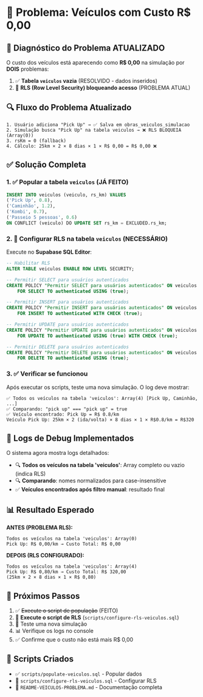 # 🚗 Problema: Veículos com Custo R$ 0,00

## 🚨 Diagnóstico do Problema ATUALIZADO

O custo dos veículos está aparecendo como **R$ 0,00** na simulação por **DOIS** problemas:

1. ✅ **Tabela `veiculos` vazia** (RESOLVIDO - dados inseridos)
2. 🚨 **RLS (Row Level Security) bloqueando acesso** (PROBLEMA ATUAL)

## 🔍 Fluxo do Problema Atualizado

```
1. Usuário adiciona "Pick Up" → ✅ Salva em obras_veiculos_simulacao
2. Simulação busca "Pick Up" na tabela veiculos → ❌ RLS BLOQUEIA (Array(0))
3. rsKm = 0 (fallback)
4. Cálculo: 25km × 2 × 8 dias × 1 × R$ 0,00 = R$ 0,00 ❌
```

## ✅ Solução Completa

### 1. ✅ Popular a tabela `veiculos` (JÁ FEITO)

```sql
INSERT INTO veiculos (veiculo, rs_km) VALUES
('Pick Up', 0.8),
('Caminhão', 1.2),
('Kombi', 0.7),
('Passeio 5 pessoas', 0.6)
ON CONFLICT (veiculo) DO UPDATE SET rs_km = EXCLUDED.rs_km;
```

### 2. 🔧 Configurar RLS na tabela `veiculos` (NECESSÁRIO)

Execute no **Supabase SQL Editor**:

```sql
-- Habilitar RLS
ALTER TABLE veiculos ENABLE ROW LEVEL SECURITY;

-- Permitir SELECT para usuários autenticados
CREATE POLICY "Permitir SELECT para usuários autenticados" ON veiculos
    FOR SELECT TO authenticated USING (true);

-- Permitir INSERT para usuários autenticados  
CREATE POLICY "Permitir INSERT para usuários autenticados" ON veiculos
    FOR INSERT TO authenticated WITH CHECK (true);

-- Permitir UPDATE para usuários autenticados
CREATE POLICY "Permitir UPDATE para usuários autenticados" ON veiculos
    FOR UPDATE TO authenticated USING (true) WITH CHECK (true);

-- Permitir DELETE para usuários autenticados
CREATE POLICY "Permitir DELETE para usuários autenticados" ON veiculos
    FOR DELETE TO authenticated USING (true);
```

### 3. ✅ Verificar se funcionou

Após executar os scripts, teste uma nova simulação. O log deve mostrar:

```
✅ Todos os veículos na tabela 'veiculos': Array(4) [Pick Up, Caminhão, ...]
✅ Comparando: "pick up" === "pick up" = true
✅ Veículo encontrado: Pick Up = R$ 0.8/km
Veículo Pick Up: 25km × 2 (ida/volta) × 8 dias × 1 × R$0.8/km = R$320
```

## 🔧 Logs de Debug Implementados

O sistema agora mostra logs detalhados:

- 🔍 **Todos os veículos na tabela 'veiculos'**: Array completo ou vazio (indica RLS)
- 🔍 **Comparando**: nomes normalizados para case-insensitive
- ✅ **Veículos encontrados após filtro manual**: resultado final

## 📊 Resultado Esperado

**ANTES (PROBLEMA RLS):**
```
Todos os veículos na tabela 'veiculos': Array(0)
Pick Up: R$ 0,00/km → Custo Total: R$ 0,00
```

**DEPOIS (RLS CONFIGURADO):**
```
Todos os veículos na tabela 'veiculos': Array(4)
Pick Up: R$ 0,80/km → Custo Total: R$ 320,00
(25km × 2 × 8 dias × 1 × R$ 0,80)
```

## 🎯 Próximos Passos

1. ✅ ~~Execute o script de população~~ (FEITO)
2. 🔧 **Execute o script de RLS** (`scripts/configure-rls-veiculos.sql`)
3. 🧪 Teste uma nova simulação
4. 📊 Verifique os logs no console
5. ✅ Confirme que o custo não está mais R$ 0,00

## 📁 Scripts Criados

- ✅ `scripts/populate-veiculos.sql` - Popular dados
- 🔧 `scripts/configure-rls-veiculos.sql` - Configurar RLS
- 📖 `README-VEICULOS-PROBLEMA.md` - Documentação completa 